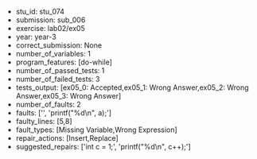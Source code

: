 - stu_id: stu_074	       
- submission: sub_006
- exercise: lab02/ex05
- year: year-3
- correct_submission: None
- number_of_variables: 1
- program_features: [do-while] 
- number_of_passed_tests: 1
- number_of_failed_tests: 3
- tests_output: [ex05_0: Accepted,ex05_1: Wrong Answer,ex05_2: Wrong Answer,ex05_3: Wrong Answer]
- number_of_faults: 2
- faults: ['', 'printf("%d\n", a);']
- faulty_lines: [5,8]
- fault_types: [Missing Variable,Wrong Expression]
- repair_actions: [Insert,Replace] 
- suggested_repairs: ['int c = 1;', 'printf("%d\n", c++);']
